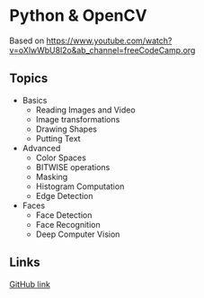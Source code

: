 # Python & OpenCV

Based on https://www.youtube.com/watch?v=oXlwWbU8l2o&ab_channel=freeCodeCamp.org

## Topics
- Basics
    - Reading Images and Video
    - Image transformations
    - Drawing Shapes
    - Putting Text
- Advanced
    - Color Spaces
    - BITWISE operations
    - Masking
    - Histogram Computation
    - Edge Detection
- Faces
    - Face Detection
    - Face Recognition
    - Deep Computer Vision

## Links
[GitHub link](
https://www.youtube.com/redirect?event=video_description&redir_token=QUFFLUhqbjRzV2pydE5fVGc5TE1QTGZLeUNuNDFEXy11UXxBQ3Jtc0tsaXZMNTQ2MUp1ZHVZQzVZY3pwRDNuWm9fcHpHd3M0S2h4VWNFME1tUVprb0tfckdIUkx5TW05ZUY5Rm1mVjdMOV9uRC1fWExqOE5hNjVVVGdPLXhSekJyMEpSNkM2d0w5N1Q4ZkJac2pzelRvRkctcw&q=https%3A%2F%2Fgithub.com%2Fjasmcaus%2Fopencv-course&v=oXlwWbU8l2o)



